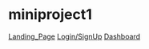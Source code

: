 # miniproject1
[Landing_Page](https://shouviksarkar1.github.io/miniproject1/landingPage/index.html)
[Login/SignUp](https://shouviksarkar1.github.io/miniproject1/logInPage/index.html)
[Dashboard](https://shouviksarkar1.github.io/miniproject1/userDashboard/index.html)